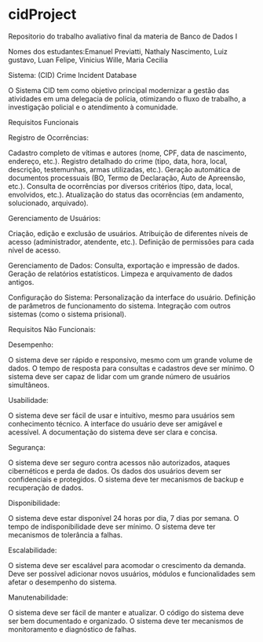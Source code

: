# cidProject
Repositorio do trabalho avaliativo final da materia de Banco de Dados I

Nomes dos estudantes:Emanuel Previatti, Nathaly Nascimento, Luiz gustavo, Luan Felipe, Vinicius Wille, Maria Cecilia

Sistema: (CID) Crime Incident Database

O Sistema CID tem como objetivo principal modernizar a gestão das atividades em uma delegacia de polícia, otimizando o fluxo de trabalho, a investigação policial e o atendimento à comunidade.

Requisitos Funcionais

Registro de Ocorrências:

Cadastro completo de vítimas e autores (nome, CPF, data de nascimento, endereço, etc.).
Registro detalhado do crime (tipo, data, hora, local, descrição, testemunhas, armas utilizadas, etc.).
Geração automática de documentos processuais (BO, Termo de Declaração, Auto de Apreensão, etc.).
Consulta de ocorrências por diversos critérios (tipo, data, local, envolvidos, etc.).
Atualização do status das ocorrências (em andamento, solucionado, arquivado).


Gerenciamento de Usuários:

Criação, edição e exclusão de usuários.
Atribuição de diferentes níveis de acesso (administrador, atendente, etc.).
Definição de permissões para cada nível de acesso.

Gerenciamento de Dados:
Consulta, exportação e impressão de dados.
Geração de relatórios estatísticos.
Limpeza e arquivamento de dados antigos.

Configuração do Sistema:
Personalização da interface do usuário.
Definição de parâmetros de funcionamento do sistema.
Integração com outros sistemas (como o sistema prisional).


Requisitos Não Funcionais:



Desempenho:

O sistema deve ser rápido e responsivo, mesmo com um grande volume de dados.
O tempo de resposta para consultas e cadastros deve ser mínimo.
O sistema deve ser capaz de lidar com um grande número de usuários simultâneos.

Usabilidade:

O sistema deve ser fácil de usar e intuitivo, mesmo para usuários sem conhecimento técnico.
A interface do usuário deve ser amigável e acessível.
A documentação do sistema deve ser clara e concisa.

Segurança:

O sistema deve ser seguro contra acessos não autorizados, ataques cibernéticos e perda de dados.
Os dados dos usuários devem ser confidenciais e protegidos.
O sistema deve ter mecanismos de backup e recuperação de dados.

Disponibilidade:

O sistema deve estar disponível 24 horas por dia, 7 dias por semana.
O tempo de indisponibilidade deve ser mínimo.
O sistema deve ter mecanismos de tolerância a falhas.

Escalabilidade:

O sistema deve ser escalável para acomodar o crescimento da demanda.
Deve ser possível adicionar novos usuários, módulos e funcionalidades sem afetar o desempenho do sistema.

Manutenabilidade:

O sistema deve ser fácil de manter e atualizar.
O código do sistema deve ser bem documentado e organizado.
O sistema deve ter mecanismos de monitoramento e diagnóstico de falhas.

